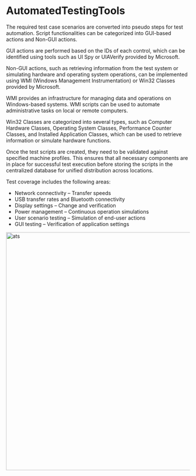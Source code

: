 # AutomatedTestingTools
The required test case scenarios are converted into pseudo steps for test automation. Script functionalities can be categorized into GUI-based actions and Non-GUI actions.

GUI actions are performed based on the IDs of each control, which can be identified using tools such as UI Spy or UIAVerify provided by Microsoft.

Non-GUI actions, such as retrieving information from the test system or simulating hardware and operating system operations, can be implemented using WMI (Windows Management Instrumentation) or Win32 Classes provided by Microsoft.

WMI provides an infrastructure for managing data and operations on Windows-based systems. WMI scripts can be used to automate administrative tasks on local or remote computers.

Win32 Classes are categorized into several types, such as Computer Hardware Classes, Operating System Classes, Performance Counter Classes, and Installed Application Classes, which can be used to retrieve information or simulate hardware functions.

Once the test scripts are created, they need to be validated against specified machine profiles. This ensures that all necessary components are in place for successful test execution before storing the scripts in the centralized database for unified distribution across locations.

Test coverage includes the following areas:
<ul>
  <li>Network connectivity – Transfer speeds</li>
  <li>USB transfer rates and Bluetooth connectivity</li>
  <li>Display settings – Change and verification</li>
  <li>Power management – Continuous operation simulations</li>
  <li>User scenario testing – Simulation of end-user actions</li>
  <li>GUI testing – Verification of application settings</li>
</ul>
<img width="693" height="652" alt="ats" src="https://github.com/user-attachments/assets/4cc41124-1146-4063-b432-50f3210ded3e" />
